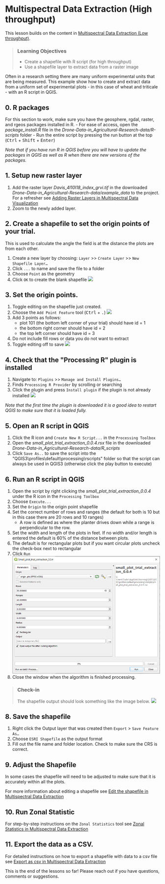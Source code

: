 # Multispectral Data Extraction (High throughput)

This lesson builds on the content in [Multispectral Data Extraction (Low throughput)](03-multispectral-data-extraction.md).

> ### Learning Objectives
>
> * Create a shapefile with R script (for high throughput)
> * Use a shapefile layer to extract data from a raster image

Often in a research setting there are many uniform experimental units that are being measured. This example show how to create and extract data from a uniform set of experimental plots - in this case of wheat and triticale - with an R script in QGIS. 

## 0. R packages

For this section to work, make sure you have the geosphere, rgdal, raster, and rgeos packages installed in R.
	- For ease of access, open the *package_install.R* file in the *Drone-Data-in_Agricultural-Research-data/R-scripts* folder
	- Run the entire script by pressing the run button at the top (<kbd>Ctrl</kbd> + <kbd>Shift</kbd> + <kbd>Enter</kbd>)

*Note that if you have run R in QGIS before you will have to update the packages in QGIS as well as R when there are new versions of the packages.*

## 1. Setup new raster layer

1. Add the raster layer *Davis_4l10l18_index_grvi.tif* in the downloaded *Drone-Data-in_Agricultural-Research-data/example_data* to the project.
For a refresher see [Adding Raster Layers in Multispectral Data Visualization](02-multispectral-data-visualization.md#2-adding-raster-layers) 
2. Zoom to the newly added layer. 

## 2. Create a shapefile to set the origin points of your trial. 

This is used to calculate the angle the field is at the distance the plots are from each other.

1. Create a new layer by choosing: `Layer` >> `Create Layer` >> `New Shapefile Layer…`
2. Click `...` to name and save the file to a folder
3. Choose `Point` as the geometry
4. Click `OK` to create the blank shapefile
![](img/pt-shp.png)

## 3. Set the origin points.
	
1. Toggle editing on the shapefile just created.
2. Choose the `Add Point Feature` tool (<kbd>Ctrl</kbd> + <kbd>.</kbd>)
![](img/add-pt-feature.png)
3. Add 3 points as follows: 
	+ plot 101 (the bottom left corner of your trial) should have id = 1
	+ the bottom right corner should have id = 2 
	+ the top left corner should have id = 3
4. Do not include fill rows or data you do not want to extract
5. Toggle editing off to save
![](img/new-pts.png)

## 4. Check that the "Processing R" plugin is installed

1. Navigate to: `Plugins` >> `Manage and Install Plugins…`
2. Finds `Processing R Provider` by scrolling or searching
3. Click the plugin and press `Install plugin` if the plugin is not already installed
![](img/processing-R-plugin.png)

*Note that the first time the plugin is downloaded it is a good idea to restart QGIS to make sure that it is loaded fully.*

## 5. Open an R script in QGIS

1. Click the R icon and `Create New R Script...` in the `Processing Toolbox`
2. Open the *small_plot_trial_extraction_0.0.4.rsx* file in the downloaded *Drone-Data-in_Agricultural-Research-data/R_scripts*
3. Click `Save As..` to save the script into the "QGIS3\profiles\default\processing\rscripts" folder so that the script can always be used in QGIS3 (otherwise click the play button to execute)

## 6.	Run an R script in QGIS

1. Open the script by right clicking the *small_plot_trial_extraction_0.0.4* under the R icon in the `Processing Toolbox`
2. Choose `Execute...`
3. Set the `Origin` to the origin point shapefile
4. Set the correct number of rows and ranges (the default for both is 10 but in this case there are 20 rows and 10 ranges) 
	+ A row is defined as where the planter drives down while a range is perpendicular to the row.
5. Set the width and length of the plots in feet. If no width and/or length is entered the default is 60% of the distance between plots. 
6. The default is for rectangular plots but if you want circular plots uncheck the check-box next to rectangular
7. Click `Run` 
![](img/small-plot-extraction.png)
8. Close the window when the algorithm is finished processing.

> ### Check-in
>
> The shapefile output should look something like the image below.
> ![](img/small-plot-output.png)

## 8.	Save the shapefile

1. Right click the Output layer that was created then `Export` > `Save Feature As…`
2. Choose `ESRI Shapefile` as the output format
3. Fill out the file name and folder location. Check to make sure the CRS is correct. 

## 9. Adjust the Shapefile

In some cases the shapefile will need to be adjusted to make sure that it is accurately within all the plots. 
	
For more information about editing a shapefile see [Edit the shapefile in Multispectral Data Extraction](03-multispectral-data-extraction.md#3-edit-the-shapefile) 

## 10. Run Zonal Statistic

For step-by-step instructions on the `Zonal Statistics` tool see [Zonal Statistics in Multispectral Data Extraction](03-multispectral-data-extraction.md#5-zonal-statistics)

## 11. Export the data as a CSV. 

For detailed instructions on how to export a shapefile with data to a csv file see [Export as csv in Multispectral Data Extraction](03-multispectral-data-extraction.md#6-export-as-csv)

This is the end of the lessons so far! Please reach out if you have questions, comments or suggestions.









